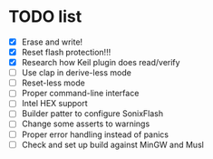# TODO list

- [x] Erase and write!
- [x] Reset flash protection!!!
- [x] Research how Keil plugin does read/verify
- [ ] Use clap in derive-less mode
- [ ] Reset-less mode
- [ ] Proper command-line interface
- [ ] Intel HEX support
- [ ] Builder patter to configure SonixFlash
- [ ] Change some asserts to warnings
- [ ] Proper error handling instead of panics
- [ ] Check and set up build against MinGW and Musl
